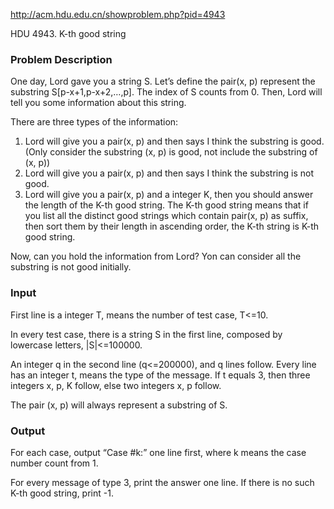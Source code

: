 http://acm.hdu.edu.cn/showproblem.php?pid=4943

HDU 4943. K-th good string
### Problem Description
One day, Lord gave you a string S. Let’s define the pair(x, p) represent the substring S[p-x+1,p-x+2,…,p]. The index of S counts from 0. Then, Lord will tell you some information about this string. 

There are three types of the information: 
1. Lord will give you a pair(x, p) and then says I think the substring is good.(Only consider the substring (x, p) is good, not include the substring of (x, p)) 
2. Lord will give you a pair(x, p) and then says I think the substring is not good. 
3. Lord will give you a pair(x, p) and a integer K, then you should answer the length of the K-th good string. The K-th good string means that if you list all the distinct good strings which contain pair(x, p) as suffix, then sort them by their length in ascending order, the K-th string is K-th good string. 

Now, can you hold the information from Lord? Yon can consider all the substring is not good initially.

### Input
First line is a integer T, means the number of test case, T<=10.

In every test case, there is a string S in the first line, composed by lowercase letters, |S|<=100000.

An integer q in the second line (q<=200000), and q lines follow. Every line has an integer t, means the type of the message. If t equals 3, then three integers x, p, K follow, else two integers x, p follow.

The pair (x, p) will always represent a substring of S.

### Output
For each case, output “Case #k:” one line first, where k means the case number count from 1.

For every message of type 3, print the answer one line. If there is no such K-th good string, print -1.
